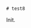                                                                                                                                                                                                                                                                                                                                                                                                # test8

Init.
